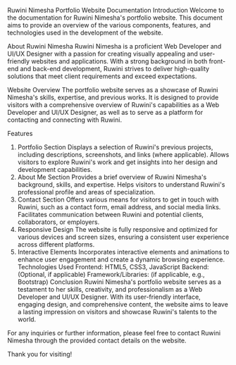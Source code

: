 Ruwini Nimesha Portfolio Website Documentation
Introduction
Welcome to the documentation for Ruwini Nimesha's portfolio website. This document aims to provide an overview of the various components, features, and technologies used in the development of the website.

About Ruwini Nimesha
Ruwini Nimesha is a proficient Web Developer and UI/UX Designer with a passion for creating visually appealing and user-friendly websites and applications. With a strong background in both front-end and back-end development, Ruwini strives to deliver high-quality solutions that meet client requirements and exceed expectations.

Website Overview
The portfolio website serves as a showcase of Ruwini Nimesha's skills, expertise, and previous works. It is designed to provide visitors with a comprehensive overview of Ruwini's capabilities as a Web Developer and UI/UX Designer, as well as to serve as a platform for contacting and connecting with Ruwini.

Features
1. Portfolio Section
Displays a selection of Ruwini's previous projects, including descriptions, screenshots, and links (where applicable).
Allows visitors to explore Ruwini's work and get insights into her design and development capabilities.
2. About Me Section
Provides a brief overview of Ruwini Nimesha's background, skills, and expertise.
Helps visitors to understand Ruwini's professional profile and areas of specialization.
3. Contact Section
Offers various means for visitors to get in touch with Ruwini, such as a contact form, email address, and social media links.
Facilitates communication between Ruwini and potential clients, collaborators, or employers.
4. Responsive Design
The website is fully responsive and optimized for various devices and screen sizes, ensuring a consistent user experience across different platforms.
5. Interactive Elements
Incorporates interactive elements and animations to enhance user engagement and create a dynamic browsing experience.
Technologies Used
Frontend: HTML5, CSS3, JavaScript
Backend: (Optional, if applicable)
Framework/Libraries: (if applicable, e.g., Bootstrap)
Conclusion
Ruwini Nimesha's portfolio website serves as a testament to her skills, creativity, and professionalism as a Web Developer and UI/UX Designer. With its user-friendly interface, engaging design, and comprehensive content, the website aims to leave a lasting impression on visitors and showcase Ruwini's talents to the world.

For any inquiries or further information, please feel free to contact Ruwini Nimesha through the provided contact details on the website.

Thank you for visiting!